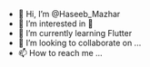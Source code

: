 - 👋 Hi, I’m @Haseeb_Mazhar
- 👀 I’m interested in 🏑
- 🌱 I’m currently learning Flutter
- 💞️ I’m looking to collaborate on ...
- 📫 How to reach me ...

<!---
ha-seeb/ha-seeb is a ✨ special ✨ repository because its `README.md` (this file) appears on your GitHub profile.
You can click the Preview link to take a look at your changes.
--->
